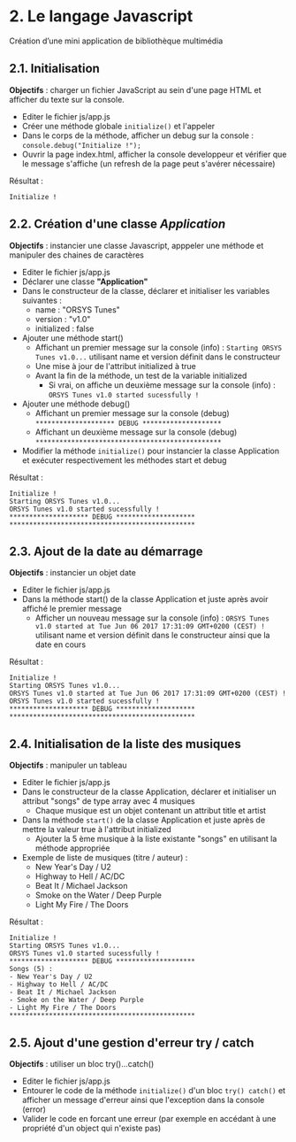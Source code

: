 # 2. Le langage Javascript
Création d’une mini application de bibliothèque multimédia


## 2.1. Initialisation

**Objectifs** : charger un fichier JavaScript au sein d'une page HTML et afficher du texte sur la console. 

- Editer le fichier js/app.js
- Créer une méthode globale `initialize()` et l'appeler
- Dans le corps de la méthode, afficher un debug sur la console : `console.debug("Initialize !");`
- Ouvrir la page index.html, afficher la console developpeur et vérifier que le message s'affiche (un refresh
  de la page peut s'avérer nécessaire)
 
Résultat :

    Initialize !

    
## 2.2. Création d'une classe *Application*

**Objectifs** : instancier une classe Javascript, apppeler une méthode et manipuler des chaines de caractères

- Editer le fichier js/app.js
- Déclarer une classe **"Application"**
- Dans le constructeur de la classe, déclarer et initialiser les variables suivantes :
  - name : "ORSYS Tunes"
  - version : "v1.0"
  - initialized : false
- Ajouter une méthode start()
  - Affichant un premier message sur la console (info) : `Starting ORSYS Tunes v1.0...` utilisant name et version définit dans le constructeur
  - Une mise à jour de l'attribut initialized à true
  - Avant la fin de la méthode, un test de la variable initialized
    - Si vrai, on affiche un deuxième message sur la console (info) : `ORSYS Tunes v1.0 started sucessfully !`
- Ajouter une méthode debug()
  - Affichant un premier message sur la console (debug) `******************** DEBUG ********************`
  - Affichant un deuxième message sur la console (debug) `***********************************************`
- Modifier la méthode `initialize()` pour instancier la classe Application et exécuter respectivement les méthodes start et debug

Résultat :

    Initialize !
    Starting ORSYS Tunes v1.0...
    ORSYS Tunes v1.0 started sucessfully !
    ******************** DEBUG ********************
    ***********************************************


## 2.3. Ajout de la date au démarrage

**Objectifs** : instancier un objet date

- Editer le fichier js/app.js
- Dans la méthode start() de la classe Application et juste après avoir affiché le premier message
    - Afficher un nouveau message sur la console (info) : `ORSYS Tunes v1.0 started at Tue Jun 06 2017 17:31:09 GMT+0200 (CEST) !
` utilisant name et version définit dans le constructeur ainsi que la date en cours

Résultat :

    Initialize !
    Starting ORSYS Tunes v1.0...
    ORSYS Tunes v1.0 started at Tue Jun 06 2017 17:31:09 GMT+0200 (CEST) !
    ORSYS Tunes v1.0 started sucessfully !
    ******************** DEBUG ********************
    ***********************************************
    
    
## 2.4. Initialisation de la liste des musiques

**Objectifs** : manipuler un tableau

- Editer le fichier js/app.js
- Dans le constructeur de la classe Application, déclarer et initialiser un attribut "songs" de type array avec 4 musiques
  - Chaque musique est un objet contenant un attribut title et artist
- Dans la méthode `start()` de la classe Application et juste après de mettre la valeur true à l'attribut initialized
  - Ajouter la 5 ème musique à la liste existante "songs" en utilisant la méthode appropriée
- Exemple de liste de musiques (titre / auteur) :
  - New Year's Day / U2
  - Highway to Hell / AC/DC
  - Beat It / Michael Jackson
  - Smoke on the Water / Deep Purple
  - Light My Fire / The Doors

Résultat :

    Initialize !
    Starting ORSYS Tunes v1.0...
    ORSYS Tunes v1.0 started sucessfully !
    ******************** DEBUG ********************
    Songs (5) :
    - New Year's Day / U2
    - Highway to Hell / AC/DC
    - Beat It / Michael Jackson
    - Smoke on the Water / Deep Purple
    - Light My Fire / The Doors
    ***********************************************
    
    
## 2.5. Ajout d'une gestion d'erreur try / catch

**Objectifs** : utiliser un bloc try()...catch()

- Editer le fichier js/app.js
- Entourer le code de la méthode `initialize()` d'un bloc `try() catch()` et afficher un message d'erreur
  ainsi que l'exception dans la console (error)
- Valider le code en forcant une erreur (par exemple en accédant à une propriété d'un object qui n'existe pas)
